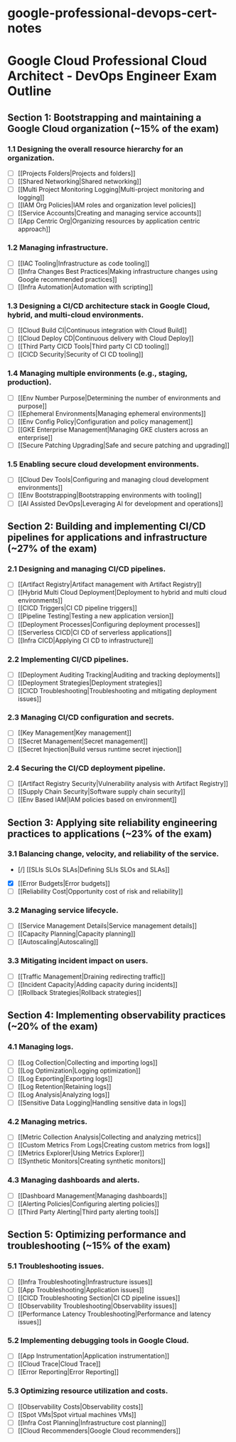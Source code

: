 # google-professional-devops-cert-notes

# Google Cloud Professional Cloud Architect - DevOps Engineer Exam Outline

## Section 1: Bootstrapping and maintaining a Google Cloud organization (~15% of the exam)

### 1.1 Designing the overall resource hierarchy for an organization.
- [ ] [[Projects Folders|Projects and folders]]
- [ ] [[Shared Networking|Shared networking]]
- [ ] [[Multi Project Monitoring Logging|Multi-project monitoring and logging]]
- [ ] [[IAM Org Policies|IAM roles and organization level policies]]
- [ ] [[Service Accounts|Creating and managing service accounts]]
- [ ] [[App Centric Org|Organizing resources by application centric approach]]

### 1.2 Managing infrastructure.
- [ ] [[IAC Tooling|Infrastructure as code tooling]]
- [ ] [[Infra Changes Best Practices|Making infrastructure changes using Google recommended practices]]
- [ ] [[Infra Automation|Automation with scripting]]

### 1.3 Designing a CI/CD architecture stack in Google Cloud, hybrid, and multi-cloud environments.
- [ ] [[Cloud Build CI|Continuous integration with Cloud Build]]
- [ ] [[Cloud Deploy CD|Continuous delivery with Cloud Deploy]]
- [ ] [[Third Party CICD Tools|Third party CI CD tooling]]
- [ ] [[CICD Security|Security of CI CD tooling]]

### 1.4 Managing multiple environments (e.g., staging, production).
- [ ] [[Env Number Purpose|Determining the number of environments and purpose]]
- [ ] [[Ephemeral Environments|Managing ephemeral environments]]
- [ ] [[Env Config Policy|Configuration and policy management]]
- [ ] [[GKE Enterprise Management|Managing GKE clusters across an enterprise]]
- [ ] [[Secure Patching Upgrading|Safe and secure patching and upgrading]]

### 1.5 Enabling secure cloud development environments.
- [ ] [[Cloud Dev Tools|Configuring and managing cloud development environments]]
- [ ] [[Env Bootstrapping|Bootstrapping environments with tooling]]
- [ ] [[AI Assisted DevOps|Leveraging AI for development and operations]]

## Section 2: Building and implementing CI/CD pipelines for applications and infrastructure (~27% of the exam)

### 2.1 Designing and managing CI/CD pipelines.
- [ ] [[Artifact Registry|Artifact management with Artifact Registry]]
- [ ] [[Hybrid Multi Cloud Deployment|Deployment to hybrid and multi cloud environments]]
- [ ] [[CICD Triggers|CI CD pipeline triggers]]
- [ ] [[Pipeline Testing|Testing a new application version]]
- [ ] [[Deployment Processes|Configuring deployment processes]]
- [ ] [[Serverless CICD|CI CD of serverless applications]]
- [ ] [[Infra CICD|Applying CI CD to infrastructure]]

### 2.2 Implementing CI/CD pipelines.
- [ ] [[Deployment Auditing Tracking|Auditing and tracking deployments]]
- [ ] [[Deployment Strategies|Deployment strategies]]
- [ ] [[CICD Troubleshooting|Troubleshooting and mitigating deployment issues]]

### 2.3 Managing CI/CD configuration and secrets.
- [ ] [[Key Management|Key management]]
- [ ] [[Secret Management|Secret management]]
- [ ] [[Secret Injection|Build versus runtime secret injection]]

### 2.4 Securing the CI/CD deployment pipeline.
- [ ] [[Artifact Registry Security|Vulnerability analysis with Artifact Registry]]
- [ ] [[Supply Chain Security|Software supply chain security]]
- [ ] [[Env Based IAM|IAM policies based on environment]]

## Section 3: Applying site reliability engineering practices to applications (~23% of the exam)

### 3.1 Balancing change, velocity, and reliability of the service.
- [/] [[SLIs SLOs SLAs|Defining SLIs SLOs and SLAs]]
- [x] [[Error Budgets|Error budgets]]
- [ ] [[Reliability Cost|Opportunity cost of risk and reliability]]

### 3.2 Managing service lifecycle.
- [ ] [[Service Management Details|Service management details]]
- [ ] [[Capacity Planning|Capacity planning]]
- [ ] [[Autoscaling|Autoscaling]]

### 3.3 Mitigating incident impact on users.
- [ ] [[Traffic Management|Draining redirecting traffic]]
- [ ] [[Incident Capacity|Adding capacity during incidents]]
- [ ] [[Rollback Strategies|Rollback strategies]]

## Section 4: Implementing observability practices (~20% of the exam)

### 4.1 Managing logs.
- [ ] [[Log Collection|Collecting and importing logs]]
- [ ] [[Log Optimization|Logging optimization]]
- [ ] [[Log Exporting|Exporting logs]]
- [ ] [[Log Retention|Retaining logs]]
- [ ] [[Log Analysis|Analyzing logs]]
- [ ] [[Sensitive Data Logging|Handling sensitive data in logs]]

### 4.2 Managing metrics.
- [ ] [[Metric Collection Analysis|Collecting and analyzing metrics]]
- [ ] [[Custom Metrics From Logs|Creating custom metrics from logs]]
- [ ] [[Metrics Explorer|Using Metrics Explorer]]
- [ ] [[Synthetic Monitors|Creating synthetic monitors]]

### 4.3 Managing dashboards and alerts.
- [ ] [[Dashboard Management|Managing dashboards]]
- [ ] [[Alerting Policies|Configuring alerting policies]]
- [ ] [[Third Party Alerting|Third party alerting tools]]

## Section 5: Optimizing performance and troubleshooting (~15% of the exam)

### 5.1 Troubleshooting issues.
- [ ] [[Infra Troubleshooting|Infrastructure issues]]
- [ ] [[App Troubleshooting|Application issues]]
- [ ] [[CICD Troubleshooting Section|CI CD pipeline issues]]
- [ ] [[Observability Troubleshooting|Observability issues]]
- [ ] [[Performance Latency Troubleshooting|Performance and latency issues]]

### 5.2 Implementing debugging tools in Google Cloud.
- [ ] [[App Instrumentation|Application instrumentation]]
- [ ] [[Cloud Trace|Cloud Trace]]
- [ ] [[Error Reporting|Error Reporting]]

### 5.3 Optimizing resource utilization and costs.
- [ ] [[Observability Costs|Observability costs]]
- [ ] [[Spot VMs|Spot virtual machines VMs]]
- [ ] [[Infra Cost Planning|Infrastructure cost planning]]
- [ ] [[Cloud Recommenders|Google Cloud recommenders]]